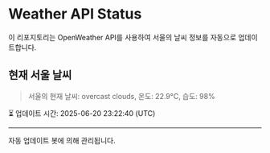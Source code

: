 
# Weather API Status

이 리포지토리는 OpenWeather API를 사용하여 서울의 날씨 정보를 자동으로 업데이트합니다.

## 현재 서울 날씨
> 서울의 현재 날씨: overcast clouds, 온도: 22.9°C, 습도: 98%

⏳ 업데이트 시간: 2025-06-20 23:22:40 (UTC)

---
자동 업데이트 봇에 의해 관리됩니다.
